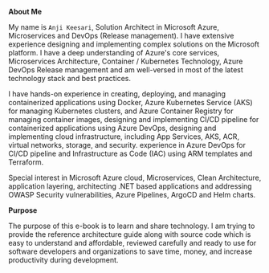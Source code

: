 
**About Me**

My name is `Anji Keesari`, Solution Architect in Microsoft Azure, Microservices and DevOps (Release management).  I have extensive experience designing and implementing complex solutions on the Microsoft platform. I have a deep understanding of Azure's core services, Microservices Architecture, Container / Kubernetes Technology, Azure DevOps Release management and am well-versed in most of the latest technology stack and best practices. 

I have hands-on experience in creating, deploying, and managing containerized applications using Docker, Azure Kubernetes Service (AKS) for managing Kubernetes clusters, and Azure Container Registry for managing container images, designing and implementing CI/CD pipeline for containerized applications using Azure DevOps, designing and implementing cloud infrastructure, including App Services, AKS, ACR,  virtual networks, storage, and security. experience in Azure DevOps for CI/CD pipeline and Infrastructure as Code (IAC) using ARM templates and Terraform.

Special interest in Microsoft Azure cloud, Microservices, Clean Architecture, application layering, architecting .NET based applications and addressing OWASP Security vulnerabilities, Azure Pipelines, ArgoCD and Helm charts.

**Purpose**

The purpose of this e-book is to learn and share technology. I am trying to  provide the reference architecture guide along with source code which is easy to understand and affordable, reviewed carefully and ready to use for software developers and organizations to save time, money, and increase productivity during development.

